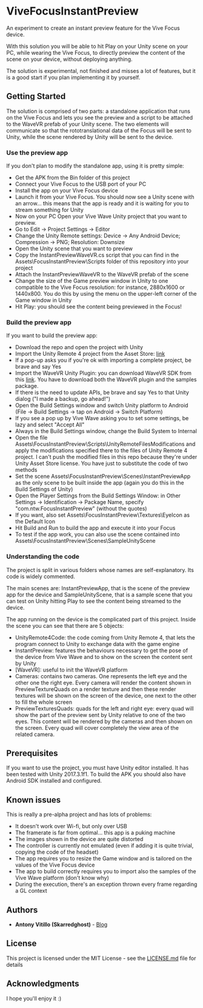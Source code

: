 # ViveFocusInstantPreview
An experiment to create an instant preview feature for the Vive Focus device.

With this solution you will be able to hit Play on your Unity scene on your PC, while wearing the Vive Focus, to directly preview the content of the scene on your device, without deploying anything.

The solution is experimental, not finished and misses a lot of features, but it is a good start if you plan implementing it by yourself.

## Getting Started

The solution is comprised of two parts: a standalone application that runs on the Vive Focus and lets you see the preview and a script to be attached to the WaveVR prefab of your Unity scene. 
The two elements will communicate so that the rototranslational data of the Focus will be sent to Unity, while the scene rendered by Unity will be sent to the device.

### Use the preview app
If you don't plan to modify the standalone app, using it is pretty simple:
* Get the APK from the Bin folder of this project
* Connect your Vive Focus to the USB port of your PC
* Install the app on your Vive Focus device
* Launch it from your Vive Focus. You should now see a Unity scene with an arrow... this means that the app is ready and it is waiting for you to stream something for Unity
* Now on your PC Open your Vive Wave Unity project that you want to preview. 
* Go to Edit -> Project Settings -> Editor
* Change the Unity Remote settings: Device -> Any Android Device; Compression -> PNG; Resolution: Downsize
* Open the Unity scene that you want to preview
* Copy the InstantPreviewWaveVR.cs script that you can find in the Assets\FocusInstantPreview\Scripts folder of this repository into your project
* Attach the InstantPreviewWaveVR to the WaveVR prefab of the scene
* Change the size of the Game preview window in Unity to one compatible to the Vive Focus resolution: for instance, 2880x1600 or 1440x800. You do this by using the menu on the upper-left corner of the Game window in Unity
* Hit Play: you should see the content being previewed in the Focus!

### Build the preview app
If you want to build the preview app:
* Download the repo and open the project with Unity
* Import the Unity Remote 4 project from the Asset Store: [link](https://assetstore.unity.com/packages/templates/unity-remote-4-18106)
* If a pop-up asks you if you're ok with importing a complete project, be brave and say Yes
* Import the WaveVR Unity Plugin: you can download WaveVR SDK from this [link](https://hub.vive.com/en-US/profile/material-download). You have to download both the WaveVR plugin and the samples package.
* If there is the need to update APIs, be brave and say Yes to that Unity dialog ("I made a backup, go ahead!")
* Open the Build Settings window and switch Unity platform to Android (File -> Build Settings -> tap on Android -> Switch Platform)
* If you see a pop up by Vive Wave asking you to set some settings, be lazy and select "Accept All"
* Always in the Build Settings window, change the Build System to Internal
* Open the file Assets\FocusInstantPreview\Scripts\UnityRemoteFilesModifications and apply the modifications specified there to the files of Unity Remote 4 project. I can't push the modified files
  in this repo because they're under Unity Asset Store license. You have just to substitute the code of two methods
* Set the scene Assets\FocusInstantPreview\Scenes\InstantPreviewApp as the only scene to be built inside the app (again you do this in the Build Settings of Unity)
* Open the Player Settings from the Build Settings Window: in Other Settings -> Identification -> Package Name, specify "com.ntw.FocusInstantPreview" (without the quotes)
* If you want, also set Assets\FocusInstantPreview\Textures\EyeIcon as the Default Icon 
* Hit Build and Run to build the app and execute it into your Focus
* To test if the app work, you can also use the scene contained into Assets\FocusInstantPreview\Scenes\SampleUnityScene

### Understanding the code
The project is split in various folders whose names are self-explanatory. Its code is widely commented.

The main scenes are: InstantPreviewApp, that is the scene of the preview app for the device and SampleUnityScene, that is a sample scene that you can test on Unity hitting Play to see the content
being streamed to the device.

The app running on the device is the complicated part of this project. Inside the scene you can see that there are 5 objects:
* UnityRemote4Code: the code coming from Unity Remote 4, that lets the program connect to Unity to exchange data with the game engine
* InstantPreview: features the behaviours necessary to get the pose of the device from Vive Wave and to show on the screen the content sent by Unity
* [WaveVR]: useful to init the WaveVR platform
* Cameras: contains two cameras. One represents the left eye and the other one the right eye. Every camera will render the content shown in PreviewTextureQuads on a render texture and then these render textures
  will be shown on the screen of the device, one next to the other to fill the whole screen
* PreviewTexturesQuads: quads for the left and right eye: every quad will show the part of the preview sent by Unity relative to one of the two eyes. This content will be rendered by the cameras and then shown
  on the screen. Every quad will cover completely the view area of the related camera.

## Prerequisites
If you want to use the project, you must have Unity editor installed. It has been tested with Unity 2017.3.1f1.
To build the APK you should also have Android SDK installed and configured.  
  
## Known issues
This is really a pre-alpha project and has lots of problems:
* It doesn't work over Wi-fi, but only over USB
* The framerate is far from optimal... this app is a puking machine
* The images shown in the device are quite distorted
* The controller is currently not emulated (even if adding it is quite trivial, copying the code of the headset)
* The app requires you to resize the Game window and is tailored on the values of the Vive Focus device
* The app to build correctly requires you to import also the samples of the Vive Wave platform (don't know why)
* During the execution, there's an exception thrown every frame regarding a GL context

## Authors

* **Antony Vitillo (Skarredghost)** - [Blog](http://skarredghost.com)

## License

This project is licensed under the MIT License - see the [LICENSE.md](LICENSE.md) file for details

## Acknowledgments

I hope you'll enjoy it :)